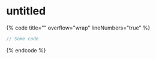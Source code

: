 # untitled

{% code title="" overflow="wrap" lineNumbers="true" %}
```jsx
// Some code
```
{% endcode %}
